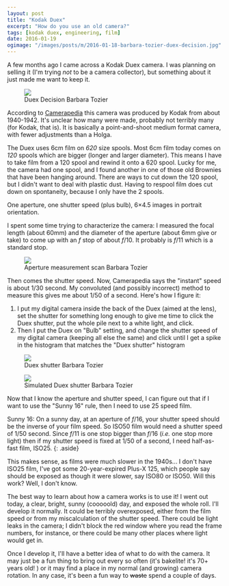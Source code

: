 ```yaml
---
layout: post
title: "Kodak Duex"
excerpt: "How do you use an old camera?"
tags: [kodak duex, engineering, film]
date: 2016-01-19
ogimage: "/images/posts/m/2016-01-18-barbara-tozier-duex-decision.jpg"
---
```


A few months ago I came across a Kodak Duex camera. I was planning on selling it (I'm trying *not* to be a camera collector), but something about it just made me want to keep it.

<figure class="image-m">
  <img src="/images/posts/m/2016-01-18-barbara-tozier-duex-decision.jpg">
  <figcaption>
    <span class="image-m-caption">Duex Decision</span>
    <span class="image-m-credit">Barbara Tozier</span>
  </figcaption>
</figure>

According to [Camerapedia](http://camerapedia.wikia.com/wiki/Kodak_Duex) this camera was produced by Kodak from about 1940-1942. It's unclear how many were made, probably not terribly many (for Kodak, that is). It is basically a point-and-shoot medium format camera, with fewer adjustments than a Holga.

The Duex uses 6cm film on *620* size spools. Most 6cm film today comes on *120* spools which are bigger (longer and larger diameter). This means I have to take film from a 120 spool and rewind it onto a 620 spool. Lucky for me, the camera had one spool, and I found another in one of those old Brownies that have been hanging around. There are ways to cut down the 120 spool, but I didn't want to deal with plastic dust. Having to respool film does cut down on spontaneity, because I only have the 2 spools.

One aperture, one shutter speed (plus bulb), 6×4.5 images in portrait orientation.

I spent some time trying to characterize the camera: I measured the focal length (about 60mm) and the diameter of the aperture (about 6mm give or take) to come up with an _f_ stop of about _f_/10. It probably is _f_/11 which is a standard stop.

<figure class="image-m">
  <img src="/images/posts/m/2016-01-16-barbara-tozier-duex-aperture.jpg">
  <figcaption>
    <span class="image-m-caption">Aperture measurement scan</span>
    <span class="image-m-credit">Barbara Tozier</span>
  </figcaption>
</figure>

Then comes the shutter speed. Now, Camerapedia says the "instant" speed is about 1/30 second. My convoluted (and possibly incorrect) method to measure this gives me about 1/50 of a second. Here's how I figure it:

1. I put my digital camera inside the back of the Duex (aimed at the lens), set the shutter for something long enough to give me time to click the Duex shutter, put the whole pile next to a white light, and click.
2. Then I put the Duex on "Bulb" setting, and change the shutter speed of my digital camera (keeping all else the same) and click until I get a spike in the histogram that matches the "Duex shutter" histogram

<figure class="image-m">
  <img src="/images/posts/m/2016-01-16-barbara-tozier-duex-shutter.jpg">
  <figcaption>
    <span class="image-m-caption">Duex shutter</span>
    <span class="image-m-credit">Barbara Tozier</span>
  </figcaption>
</figure>

<figure class="image-m">
  <img src="/images/posts/m/2016-01-16-barbara-tozier-1-50th.jpg">
  <figcaption>
    <span class="image-m-caption">Simulated Duex shutter</span>
    <span class="image-m-credit">Barbara Tozier</span>
  </figcaption>
</figure>

Now that I know the aperture and shutter speed, I can figure out that if I want to use the "Sunny 16" rule, then I need to use 25 speed film.

Sunny 16: On a sunny day, at an aperture of _f_/16, your shutter speed should be the inverse of your film speed. So ISO50 film would need a shutter speed of 1/50 second. Since _f_/11 is one stop bigger than _f_/16 (_i.e._ one stop more light) then if my shutter speed is fixed at 1/50 of a second, I need half-as-fast film, ISO25.
{: .aside}

This makes sense, as films were much slower in the 1940s... I don't have ISO25 film, I've got some 20-year-expired Plus-X 125, which people say should be exposed as though it were slower, say ISO80 or ISO50. Will this work? Well, I don't know.

The best way to learn about how a camera works is to use it! I went out today, a clear, bright, sunny (cooooold) day, and exposed the whole roll. I'll develop it normally. It could be terribly overexposed, either from the film speed or from my miscalculation of the shutter speed. There could be light leaks in the camera; I didn't block the red window where you read the frame numbers, for instance, or there could be many other places where light would get in.

Once I develop it, I'll have a better idea of what to do with the camera. It may just be a fun thing to bring out every so often (it's bakelite! it's 70+ years old! ) or it may find a place in my normal (and growing) camera rotation. In any case, it's been a fun way to <del>waste</del> spend a couple of days.
